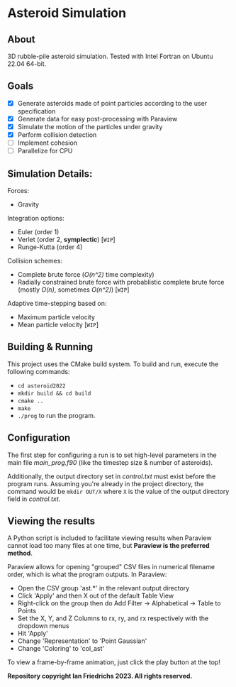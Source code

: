 # Asteroid Simulation
## About
3D rubble-pile asteroid simulation. Tested with Intel Fortran on Ubuntu 22.04 64-bit.

## Goals
- [x] Generate asteroids made of point particles according to the user specification
- [x] Generate data for easy post-processing with Paraview
- [x] Simulate the motion of the particles under gravity
- [x] Perform collision detection
- [ ] Implement cohesion
- [ ] Parallelize for CPU

## Simulation Details:
Forces:
- Gravity

Integration options:
- Euler (order 1)
- Verlet (order 2, **symplectic**) [`WIP`]
- Runge-Kutta (order 4)

Collision schemes:
- Complete brute force (_O(n^2)_ time complexity)
- Radially constrained brute force with probablistic complete brute force (mostly _O(n)_, sometimes _O(n^2)_) [`WIP`]

Adaptive time-stepping based on:
- Maximum particle velocity
- Mean particle velocity [`WIP`] 

## Building & Running
This project uses the CMake build system. To build and run, execute the following commands:
* `cd asteroid2022`
* `mkdir build && cd build`
* `cmake ..`
* `make`
* `./prog` to run the program.

## Configuration
The first step for configuring a run is to set high-level parameters in the main file *main_prog.f90* (like the timestep size & number of asteroids).

Additionally, the output directory set in *control.txt* must exist before the program runs. Assuming you're already in the project directory, the command would be `mkdir OUT/X` where `X` is the value of the output directory field in *control.txt*.

## Viewing the results
A Python script is included to facilitate viewing results when Paraview cannot load too many files at one time, but **Paraview is the preferred method**.

Paraview allows for opening "grouped" CSV files in numerical filename order, which is what the program outputs. In Paraview:
* Open the CSV group 'ast.*' in the relevant output directory
* Click 'Apply' and then X out of the default Table View
* Right-click on the group then do Add Filter -> Alphabetical -> Table to Points
* Set the X, Y, and Z Columns to rx, ry, and rx respectively with the dropdown menus
* Hit 'Apply'
* Change 'Representation' to 'Point Gaussian'
* Change 'Coloring' to 'col_ast'

To view a frame-by-frame animation, just click the play button at the top!

**Repository copyright Ian Friedrichs 2023. All rights reserved.**